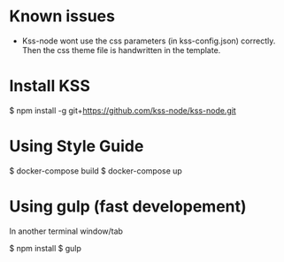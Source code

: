 # Known issues

- Kss-node wont use the css parameters (in kss-config.json) correctly. Then the css theme file is handwritten in the template.

# Install KSS

  $ npm install -g git+https://github.com/kss-node/kss-node.git

# Using Style Guide

  $ docker-compose build
  $ docker-compose up

# Using gulp (fast developement)

In another terminal window/tab

  $ npm install
  $ gulp
